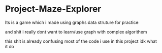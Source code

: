 # Project-Maze-Explorer

Its is a game which i made using graphs data struture for practice

and shit
i really dont want to learn/use graph with complex algorithem

this shit is already confusing
most of the code i use in this project idk what it do
